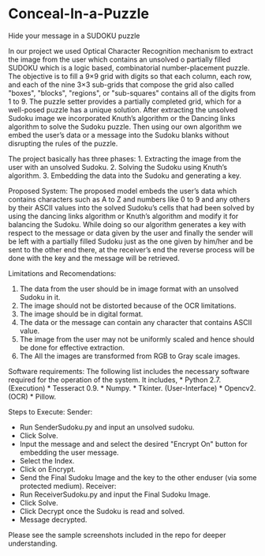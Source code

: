 # Conceal-In-a-Puzzle
Hide your message in a SUDOKU puzzle

In our project we used Optical Character Recognition mechanism to extract the image from the user which contains an unsolved o partially filled SUDOKU which is a logic based, combinatorial number-placement puzzle. The objective is to fill a 9×9 grid with digits so that each column, each row, and each of the nine 3×3 sub-grids that compose the grid also called "boxes", "blocks", "regions", or "sub-squares" contains all of the digits from 1 to 9. The puzzle setter provides a partially completed grid, which for a well-posed puzzle has a unique solution. After extracting the unsolved Sudoku image we incorporated Knuth’s algorithm or the Dancing links algorithm to solve the Sudoku puzzle. Then using our own algorithm we embed the user’s data or a message into the Sudoku blanks without disrupting the rules of the puzzle.
 
The project basically has three phases:
       1. Extracting the image from the user with an unsolved Sudoku.
       2. Solving the Sudoku using Knuth’s algorithm.
       3. Embedding the data into the Sudoku and generating a key.
       

Proposed  System:
      The proposed model embeds the user’s data which contains characters such as A to Z and numbers like 0 to 9 and any others by their ASCII values into the solved Sudoku’s cells that had been solved by using the dancing links algorithm or Knuth’s algorithm and modify it for balancing the Sudoku. While doing so our algorithm generates a key with respect to the message or data given by the user and finally the sender will be left with a partially filled Sudoku just as the one given by him/her and be sent to the other end there, at the receiver’s end the reverse process will be done with the key and the message will be retrieved.

Limitations and Recomendations:
  1. The data from the user should be in image format with an unsolved Sudoku in it.
  2. The image should not be distorted because of the OCR limitations.
  3. The image should be in digital format.
  4. The data or the message can contain any character that contains ASCII value.
  5. The image from the user may not be uniformly scaled and hence should be done for effective extraction.
  6. The All the images are transformed from RGB to Gray scale images. 

Software requirements: 
    The following list includes the necessary software required for the operation of the system. It includes,
      * Python 2.7. (Execution)
      * Tesseract 0.9.
      * Numpy.
      * Tkinter. (User-Interface)
      * Opencv2. (OCR)
      * Pillow.
 
 Steps to Execute:
  Sender:
   * Run SenderSudoku.py and input an unsolved sudoku.
   * Click Solve.
   * Input the message and and select the desired "Encrypt On" button for embedding the user message.
   * Select the Index.
   * Click on Encrypt.
   * Send the Final Sudoku Image and the key to the other enduser (via some protected medium).
  Receiver:
   * Run ReceiverSudoku.py and input the Final Sudoku Image.
   * Click Solve.
   * Click Decrypt once the Sudoku is read and solved.
   * Message decrypted.
   
 Please see the sample screenshots included in the repo for deeper understanding.
